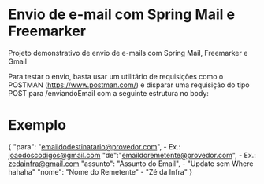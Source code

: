 # Envio de e-mail com Spring Mail e Freemarker
Projeto demonstrativo de envio de e-mails com Spring Mail, Freemarker e Gmail

Para testar o envio, basta usar um utilitário de requisições como o POSTMAN (https://www.postman.com/) e
disparar uma requisição do tipo POST para /enviandoEmail com a seguinte estrutura no body:

# Exemplo
{
	"para": "emaildodestinatario@provedor.com", - Ex.: joaodoscodigos@gmail.com
	"de":"emaildoremetente@provedor.com", - Ex.: zedainfra@gmail.com
	"assunto": "Assunto do Email", - "Update sem Where hahaha"
	"nome": "Nome do Remetente" - "Zé da Infra"
}

